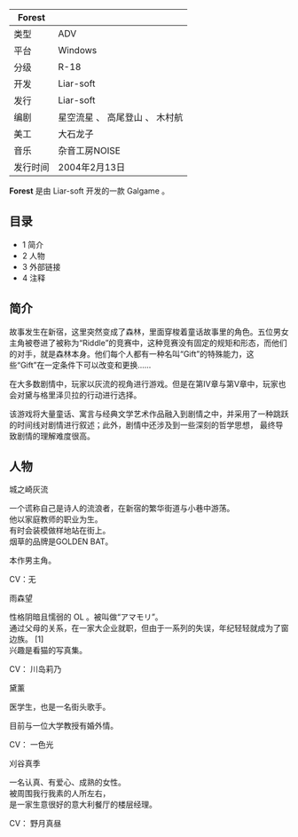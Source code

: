 |  Forest  ||
|---|---|
|类型  |  ADV   |
|平台  |  Windows   |
|分级  |  R-18   |
|开发  |  Liar-soft   |
|发行  |  Liar-soft   |
|编剧  |  星空流星  、  高尾登山  、  木村航   |
|美工  |  大石龙子   |
|音乐  |  杂音工房NOISE   |
|发行时间  |  2004年2月13日   |
  
**Forest** 是由  Liar-soft  开发的一款  Galgame  。

##  目录

  * 1  简介 
  * 2  人物 
  * 3  外部链接 
  * 4  注释 

##  简介

故事发生在新宿，这里突然变成了森林，里面穿梭着童话故事里的角色。五位男女主角被卷进了被称为“Riddle”的竞赛中，这种竞赛没有固定的规矩和形态，而他们的对手，就是森林本身。他们每个人都有一种名叫“Gift”的特殊能力，这些“Gift”在一定条件下可以改变和更换......

在大多数剧情中，玩家以灰流的视角进行游戏。但是在第IV章与第V章中，玩家也会对黛与格里泽贝拉的行动进行选择。

该游戏将大量童话、寓言与经典文学艺术作品融入到剧情之中，并采用了一种跳跃的时间线对剧情进行叙述；此外，剧情中还涉及到一些深刻的哲学思想，
最终导致剧情的理解难度很高。

##  人物

城之崎灰流

一个谎称自己是诗人的流浪者，在新宿的繁华街道与小巷中游荡。  
他以家庭教师的职业为生。  
有时会装模做样地站在街上。  
烟草的品牌是GOLDEN BAT。  
  
本作男主角。

CV：无

雨森望

性格阴暗且懦弱的  OL  。被叫做“アマモリ”。  
通过父母的关系，在一家大企业就职，但由于一系列的失误，年纪轻轻就成为了窗边族。  [1]  
兴趣是看猫的写真集。

CV：  川岛莉乃

黛薰

医学生，也是一名街头歌手。  
  
目前与一位大学教授有婚外情。

CV：  一色光

刈谷真季

一名认真、有爱心、成熟的女性。  
被周围我行我素的人所左右，  
是一家生意很好的意大利餐厅的楼层经理。

CV：  野月真昼